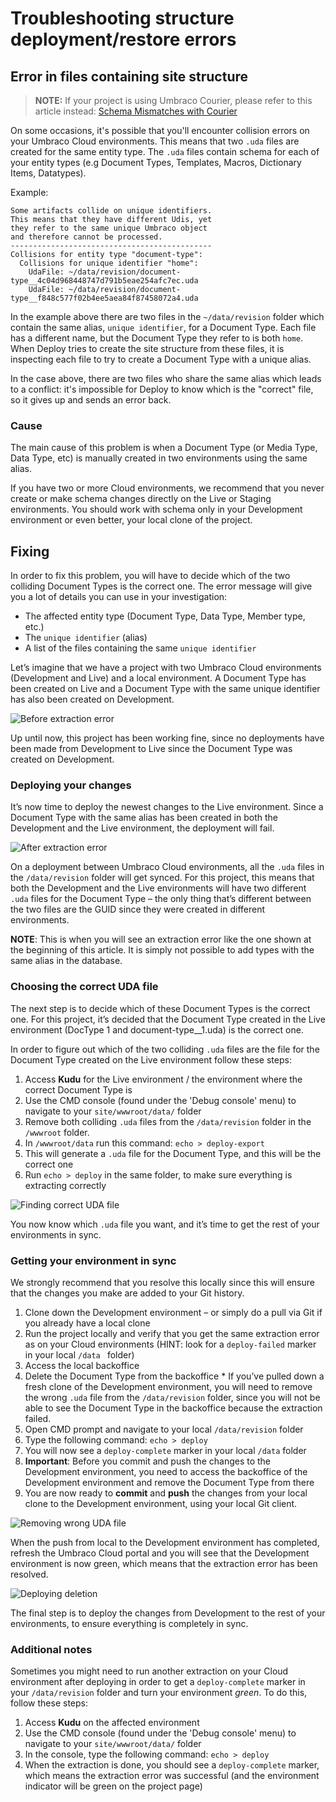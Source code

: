 # Troubleshooting structure deployment/restore errors

## Error in files containing site structure

> **NOTE:** If your project is using Umbraco Courier, please refer to this article instead: [Schema Mismatches with Courier](../Courier/Structure-Errors-Courier)

On some occasions, it's possible that you'll encounter collision errors on your Umbraco Cloud environments. This means that two `.uda` files are created for the same entity type. The `.uda` files contain schema for each of your entity types (e.g Document Types, Templates, Macros, Dictionary Items, Datatypes).

Example:

    Some artifacts collide on unique identifiers.
    This means that they have different Udis, yet
    they refer to the same unique Umbraco object
    and therefore cannot be processed.
    ---------------------------------------------
    Collisions for entity type "document-type": 
      Collisions for unique identifier "home":
        UdaFile: ~/data/revision/document-type__4c04d968448747d791b5eae254afc7ec.uda
        UdaFile: ~/data/revision/document-type__f848c577f02b4ee5aea84f87458072a4.uda


In the example above there are two files in the `~/data/revision` folder which contain the same alias, `unique identifier`, for a Document Type. Each file has a different name, but the Document Type they refer to is both `home`. When Deploy tries to create the site structure from these files, it is inspecting each file to try to create a Document Type with a unique alias.

In the case above, there are two files who share the same alias which leads to a conflict: it's impossible for Deploy to know which is the "correct" file, so it gives up and sends an error back.

### Cause

The main cause of this problem is when a Document Type (or Media Type, Data Type, etc) is manually created in two environments using the same alias. 

If you have two or more Cloud environments, we recommend that you never create or make schema changes directly on the Live or Staging environments. You should work with schema only in your Development environment or even better, your local clone of the project.

## Fixing

In order to fix this problem, you will have to decide which of the two colliding Document Types is the correct one. The error message will give you a lot of details you can use in your investigation:

  * The affected entity type (Document Type, Data Type, Member type, etc.)
  * The `unique identifier` (alias)
  * A list of the files containing the same `unique identifier`

Let’s imagine that we have a project with two Umbraco Cloud environments (Development and Live) and a local environment. A Document Type has been created on Live and a Document Type with the same unique identifier has also been created on Development. 

![Before extraction error](images/visualization1.png)

Up until now, this project has been working fine, since no deployments have been made from Development to Live since the Document Type was created on Development.

### Deploying your changes

It’s now time to deploy the newest changes to the Live environment. Since a Document Type with the same alias has been created in both the Development and the Live environment, the deployment will fail.

![After extraction error](images/visualization2.png)

On a deployment between Umbraco Cloud environments, all the `.uda` files in the `/data/revision` folder will get synced. For this project, this means that both the Development and the Live environments will have two different `.uda` files for the Document Type – the only thing that’s different between the two files are the GUID since they were created in different environments.

**NOTE**: This is when you will see an extraction error like the one shown at the beginning of this article. It is simply not possible to add types with the same alias in the database.

### Choosing the correct UDA file

The next step is to decide which of these Document Types is the correct one. For this project, it’s decided that the Document Type created in the Live environment (DocType 1 and document-type__1.uda) is the correct one.

In order to figure out which of the two colliding `.uda` files are the file for the Document Type created on the Live environment follow these steps:

1.    Access **Kudu** for the Live environment / the environment where the correct Document Type is
2. Use the CMD console (found under the 'Debug console' menu) to navigate to your `site/wwwroot/data/` folder
3.    Remove both colliding `.uda` files from the `/data/revision` folder in the `/wwwroot` folder.
4.    In `/wwwroot/data` run this command: `echo > deploy-export` 
5.    This will generate a `.uda` file for the Document Type, and this will be the correct one
6.    Run `echo > deploy` in the same folder, to make sure everything is extracting correctly

![Finding correct UDA file](images/visualization3.png)

You now know which `.uda` file you want, and it’s time to get the rest of your environments in sync.

### Getting your environment in sync

We strongly recommend that you resolve this locally since this will ensure that the changes you make are added to your Git history.

1.    Clone down the Development environment – or simply do a pull via Git if you already have a local clone
2.    Run the project locally and verify that you get the same extraction error as on your Cloud environments (HINT: look for a `deploy-failed` marker in your local `/data ` folder)
3.    Access the local backoffice
4.    Delete the Document Type from the backoffice
    * If you’ve pulled down a fresh clone of the Development environment, you will need to remove the wrong `.uda` file from the `/data/revision` folder, since you will not be able to see the Document Type in the backoffice because the extraction failed.
5.    Open CMD prompt and navigate to your local `/data/revision` folder
6.    Type the following command: `echo > deploy`
7.    You will now see a `deploy-complete` marker in your local `/data` folder
8.    **Important**: Before you commit and push the changes to the Development environment, you need to access the backoffice of the Development environment and remove the Document Type from there
9.    You are now ready to **commit** and **push** the changes from your local clone to the Development environment, using your local Git client.

![Removing wrong UDA file](images/visualization4.png)

When the push from local to the Development environment has completed, refresh the Umbraco Cloud portal and you will see that the Development environment is now green, which means that the extraction error has been resolved.

![Deploying deletion](images/visualization5.png)

The final step is to deploy the changes from Development to the rest of your environments, to ensure everything is completely in sync.

### Additional notes

Sometimes you might need to run another extraction on your Cloud environment after deploying in order to get a `deploy-complete` marker in your `/data/revision` folder and turn your environment *green*. To do this, follow these steps:

1. Access **Kudu** on the affected environment
2. Use the CMD console (found under the 'Debug console' menu) to navigate to your `site/wwwroot/data/` folder
3. In the console, type the following command: `echo > deploy`
4. When the extraction is done, you should see a `deploy-complete` marker, which means the extraction error was successful (and the environment indicator will be green on the project page)
